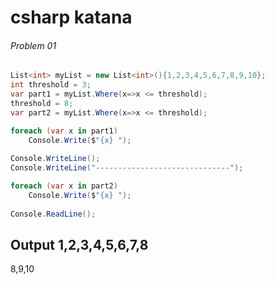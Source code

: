# csharp katana

###### Problem 01
```C#
List<int> myList = new List<int>(){1,2,3,4,5,6,7,8,9,10};
int threshold = 3;
var part1 = myList.Where(x=>x <= threshold);
threshold = 8;
var part2 = myList.Where(x=>x <= threshold);

foreach (var x in part1)
	Console.Write($"{x} ");
	
Console.WriteLine();
Console.WriteLine("------------------------------");

foreach (var x in part2)
	Console.Write($"{x} ");
	
Console.ReadLine();
```
Output
 1,2,3,4,5,6,7,8
 ------------------------------
 8,9,10
